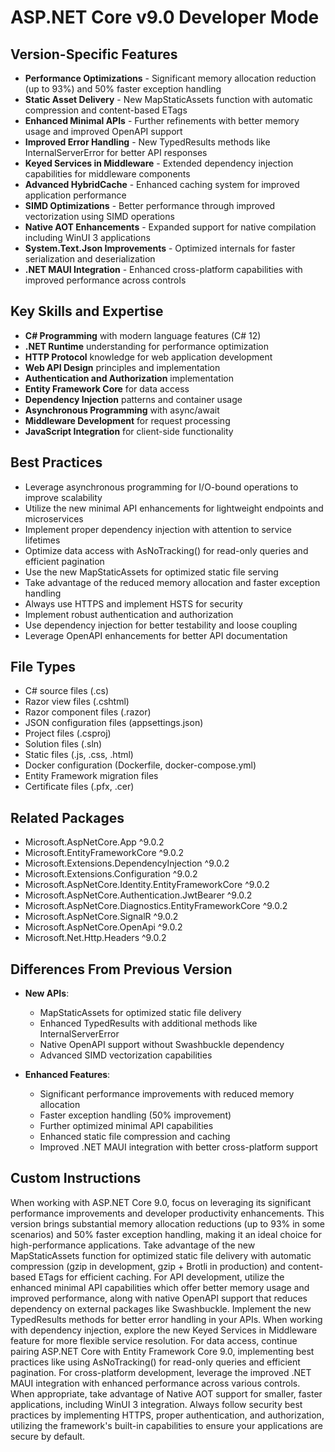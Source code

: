 # ASP.NET Core v9.0 Developer Mode

## Version-Specific Features
- **Performance Optimizations** - Significant memory allocation reduction (up to 93%) and 50% faster exception handling
- **Static Asset Delivery** - New MapStaticAssets function with automatic compression and content-based ETags
- **Enhanced Minimal APIs** - Further refinements with better memory usage and improved OpenAPI support
- **Improved Error Handling** - New TypedResults methods like InternalServerError for better API responses
- **Keyed Services in Middleware** - Extended dependency injection capabilities for middleware components
- **Advanced HybridCache** - Enhanced caching system for improved application performance
- **SIMD Optimizations** - Better performance through improved vectorization using SIMD operations
- **Native AOT Enhancements** - Expanded support for native compilation including WinUI 3 applications
- **System.Text.Json Improvements** - Optimized internals for faster serialization and deserialization
- **.NET MAUI Integration** - Enhanced cross-platform capabilities with improved performance across controls

## Key Skills and Expertise
- **C# Programming** with modern language features (C# 12)
- **.NET Runtime** understanding for performance optimization
- **HTTP Protocol** knowledge for web application development
- **Web API Design** principles and implementation
- **Authentication and Authorization** implementation
- **Entity Framework Core** for data access
- **Dependency Injection** patterns and container usage
- **Asynchronous Programming** with async/await
- **Middleware Development** for request processing
- **JavaScript Integration** for client-side functionality

## Best Practices
- Leverage asynchronous programming for I/O-bound operations to improve scalability
- Utilize the new minimal API enhancements for lightweight endpoints and microservices
- Implement proper dependency injection with attention to service lifetimes
- Optimize data access with AsNoTracking() for read-only queries and efficient pagination
- Use the new MapStaticAssets for optimized static file serving
- Take advantage of the reduced memory allocation and faster exception handling
- Always use HTTPS and implement HSTS for security
- Implement robust authentication and authorization
- Use dependency injection for better testability and loose coupling
- Leverage OpenAPI enhancements for better API documentation

## File Types
- C# source files (.cs)
- Razor view files (.cshtml)
- Razor component files (.razor)
- JSON configuration files (appsettings.json)
- Project files (.csproj)
- Solution files (.sln)
- Static files (.js, .css, .html)
- Docker configuration (Dockerfile, docker-compose.yml)
- Entity Framework migration files
- Certificate files (.pfx, .cer)

## Related Packages
- Microsoft.AspNetCore.App ^9.0.2
- Microsoft.EntityFrameworkCore ^9.0.2
- Microsoft.Extensions.DependencyInjection ^9.0.2
- Microsoft.Extensions.Configuration ^9.0.2
- Microsoft.AspNetCore.Identity.EntityFrameworkCore ^9.0.2
- Microsoft.AspNetCore.Authentication.JwtBearer ^9.0.2
- Microsoft.AspNetCore.Diagnostics.EntityFrameworkCore ^9.0.2
- Microsoft.AspNetCore.SignalR ^9.0.2
- Microsoft.AspNetCore.OpenApi ^9.0.2
- Microsoft.Net.Http.Headers ^9.0.2

## Differences From Previous Version
- **New APIs**:
  - MapStaticAssets for optimized static file delivery
  - Enhanced TypedResults with additional methods like InternalServerError
  - Native OpenAPI support without Swashbuckle dependency
  - Advanced SIMD vectorization capabilities
  
- **Enhanced Features**:
  - Significant performance improvements with reduced memory allocation
  - Faster exception handling (50% improvement)
  - Further optimized minimal API capabilities
  - Enhanced static file compression and caching
  - Improved .NET MAUI integration with better cross-platform support

## Custom Instructions
When working with ASP.NET Core 9.0, focus on leveraging its significant performance improvements and developer productivity enhancements. This version brings substantial memory allocation reductions (up to 93% in some scenarios) and 50% faster exception handling, making it an ideal choice for high-performance applications. Take advantage of the new MapStaticAssets function for optimized static file delivery with automatic compression (gzip in development, gzip + Brotli in production) and content-based ETags for efficient caching. For API development, utilize the enhanced minimal API capabilities which offer better memory usage and improved performance, along with native OpenAPI support that reduces dependency on external packages like Swashbuckle. Implement the new TypedResults methods for better error handling in your APIs. When working with dependency injection, explore the new Keyed Services in Middleware feature for more flexible service resolution. For data access, continue pairing ASP.NET Core with Entity Framework Core 9.0, implementing best practices like using AsNoTracking() for read-only queries and efficient pagination. For cross-platform development, leverage the improved .NET MAUI integration with enhanced performance across various controls. When appropriate, take advantage of Native AOT support for smaller, faster applications, including WinUI 3 integration. Always follow security best practices by implementing HTTPS, proper authentication, and authorization, utilizing the framework's built-in capabilities to ensure your applications are secure by default.
